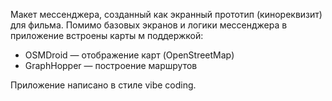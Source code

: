 Макет мессенджера, созданный как экранный прототип (кинореквизит) для фильма.
Помимо базовых экранов и логики мессенджера в приложение встроены карты м поддержкой:
- OSMDroid — отображение карт (OpenStreetMap)
- GraphHopper — построение маршрутов

Приложение написано в стиле vibe coding.

